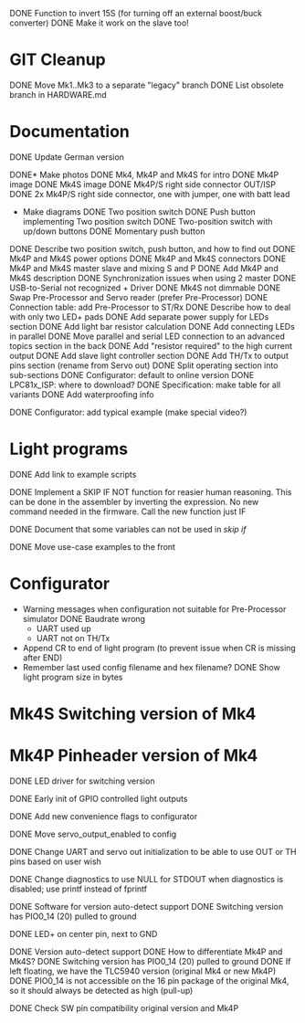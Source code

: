 DONE Function to invert 15S (for turning off an external boost/buck converter)
    DONE Make it work on the slave too!

# GIT Cleanup

DONE Move Mk1..Mk3 to a separate "legacy" branch
DONE List obsolete branch in HARDWARE.md

# Documentation

DONE Update German version

DONE* Make photos
    DONE Mk4, Mk4P and Mk4S for intro
    DONE Mk4P image
    DONE Mk4S image
    DONE Mk4P/S right side connector OUT/ISP
    DONE 2x Mk4P/S right side connector, one with jumper, one with batt lead

* Make diagrams
    DONE Two position switch
    DONE Push button implementing Two position switch
    DONE Two-position switch with up/down buttons
    DONE Momentary push button

DONE Describe two position switch, push button, and how to find out
DONE Mk4P and Mk4S power options
DONE Mk4P and Mk4S connectors
DONE Mk4P and Mk4S master slave and mixing S and P
DONE Add Mk4P and Mk4S description
DONE Synchronization issues when using 2 master
DONE USB-to-Serial not recognized + Driver
DONE Mk4S not dimmable
DONE Swap Pre-Processor and Servo reader (prefer Pre-Processor)
DONE Connection table: add Pre-Processor to ST/Rx
DONE Describe how to deal with only two LED+ pads
DONE Add separate power supply for LEDs section
DONE Add light bar resistor calculation
DONE Add connecting LEDs in parallel
DONE Move parallel and serial LED connection to an advanced topics section in the back
DONE Add "resistor required" to the high current output
DONE Add slave light controller section
DONE Add TH/Tx to output pins section (rename from Servo out)
DONE Split operating section into sub-sections
DONE Configurator: default to online version
DONE LPC81x_ISP: where to download?
DONE Specification: make table for all variants
DONE Add waterproofing info

DONE Configurator: add typical example (make special video?)

# Light programs

DONE Add link to example scripts

DONE Implement a SKIP IF NOT function for reasier human reasoning.
    This can be done in the assembler by inverting the expression.
    No new command needed in the firmware.
    Call the new function just IF

DONE Document that some variables can not be used in *skip if*

DONE Move use-case examples to the front


# Configurator

* Warning messages when configuration not suitable for Pre-Processor simulator
    DONE Baudrate wrong
    * UART used up
    * UART not on TH/Tx
* Append CR to end of light program (to prevent issue when CR is missing after END)
* Remember last used config filename and hex filename?
DONE Show light program size in bytes


# Mk4S Switching version of Mk4
# Mk4P Pinheader version of Mk4


DONE LED driver for switching version

DONE Early init of GPIO controlled light outputs

DONE Add new convenience flags to configurator

DONE Move servo_output_enabled to config

DONE Change UART and servo out initialization to be able to use OUT or TH pins based on user wish

DONE Change diagnostics to use NULL for STDOUT when diagnostics is disabled; use printf instead of fprintf

DONE Software for version auto-detect support
    DONE Switching version has PIO0_14 (20) pulled to ground

DONE  LED+ on center pin, next to GND

DONE Version auto-detect support
    DONE How to differentiate Mk4P and Mk4S?
        DONE Switching version has PIO0_14 (20) pulled to ground
        DONE If left floating, we have the TLC5940 version (original Mk4 or new Mk4P)
        DONE PIO0_14 is not accessible on the 16 pin package of the original Mk4, so it should always be detected as high (pull-up)

DONE Check SW pin compatibility original version and Mk4P
